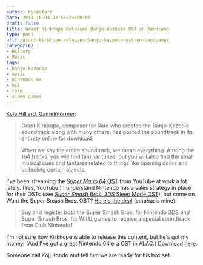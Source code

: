 ```yaml
---
author: kylestarr
date: 2014-10-04 22:53:24+00:00
draft: false
title: Grant Kirkhope Releases Banjo-Kazooie OST on Bandcamp
type: post
url: /grant-kirkhope-releases-banjo-kazooie-ost-on-bandcamp/
categories:
- History
- Music
tags:
- banjo-kazooie
- music
- nintendo 64
- ost
- rare
- video games
---
```


[Kyle Hilliard, GameInformer](http://www.gameinformer.com/b/news/archive/2014/10/04/banjo-kazooie-composer-posts-entire-soundtrack-online-for-download.aspx?utm_content=bufferf5d8a&utm_medium=social&utm_source=twitter.com&utm_campaign=buffer):

> Grant Kirkhope, composer for Rare who created the Banjo-Kazooie soundtrack along with many others, has posted the soundtrack in its entirety online for download.
>
> When we say the entire soundtrack, we mean everything. Among the 164 tracks, you will find familiar tunes, but you will also find the small musical cues and fanfares related to things like opening doors and collecting certain objects.

I've been streaming the [_Super Mario 64_ OST](https://www.youtube.com/watch?v=kgVUipXiqOc) from YouTube at work a lot lately. (Yes, YouTube.) I understand Nintendo has a sales strategy in place for their OSTs (see [_Super Smash Bros. 3DS_ Sleep Mode OST](http://www.polygon.com/2014/8/24/6063069/super-smash-bros-play-in-sleep-mode-lets-you-listen-to-the-soundtrack)), but come on. Want the Super Smash Bros. OST? [Here's the deal](http://club2.nintendo.com/smash-promo/) (emphasis mine):

> Buy and register _both_ the Super Smash Bros. for Nintendo 3DS _and_ Super Smash Bros. for Wii U games to receive a special soundtrack from Club Nintendo!

I'm not sure how Kirkhope is able to release this content, but he's got my money. (And I've got a great Nintendo 64 era OST in ALAC.) Download [here](https://grantkirkhope.bandcamp.com/album/banjo-kazooie-everything-and-the-kitchen-sink).

Someone call Koji Kondo and tell him we are ready for his box set.
